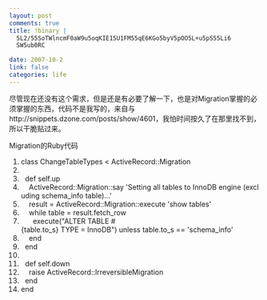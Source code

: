 ```yaml
--- 
layout: post
comments: true
title: !binary |
  5L2/55SoTWlncmF0aW9u5oqKIE15U1FM55qE6KGo5byV5pOO5L+u5pS55Li6
  SW5ub0RC

date: 2007-10-2
link: false
categories: life
---
```

<p>尽管现在还没有这个需求，但是还是有必要了解一下，也是对Migration掌握的必须掌握的东西，代码不是我写的，来自与http://snippets.dzone.com/posts/show/4601，我怕时间按久了在那里找不到，所以干脆贴过来。</p>
<div class="codeText">
<div class="codeHead">Migration的Ruby代码</div>
<ol start="1" class="dp-rb">
    <li class="alt"><span><span class="keyword">class</span><span>&nbsp;ChangeTableTypes&nbsp;&lt;&nbsp;ActiveRecord::Migration&nbsp;&nbsp;</span></span></li>
    <li class=""><span>&nbsp;&nbsp;&nbsp;&nbsp;</span></li>
    <li class="alt"><span>&nbsp;&nbsp;<span class="keyword">def</span><span>&nbsp;</span><span class="keyword">self</span><span>.up&nbsp;&nbsp;</span></span></li>
    <li class=""><span>&nbsp;&nbsp;&nbsp;&nbsp;ActiveRecord::Migration:<span class="symbol">:say</span><span>&nbsp;</span><span class="string">'Setting&nbsp;all&nbsp;tables&nbsp;to&nbsp;InnoDB&nbsp;engine&nbsp;(excluding&nbsp;schema_info&nbsp;table)...'</span><span>&nbsp;&nbsp;</span></span></li>
    <li class="alt"><span>&nbsp;&nbsp;&nbsp;&nbsp;result&nbsp;=&nbsp;ActiveRecord::Migration:<span class="symbol">:execute</span><span>&nbsp;</span><span class="string">'show&nbsp;tables'</span><span>&nbsp;&nbsp;</span></span></li>
    <li class=""><span>&nbsp;&nbsp;&nbsp;&nbsp;<span class="keyword">while</span><span>&nbsp;table&nbsp;=&nbsp;result.fetch_row&nbsp;&nbsp;</span></span></li>
    <li class="alt"><span>&nbsp;&nbsp;&nbsp;&nbsp;&nbsp;&nbsp;execute(<span class="string">&quot;ALTER&nbsp;TABLE&nbsp;#{table.to_s}&nbsp;TYPE&nbsp;=&nbsp;InnoDB&quot;</span><span>)&nbsp;</span><span class="keyword">unless</span><span>&nbsp;table.to_s&nbsp;==&nbsp;</span><span class="string">'schema_info'</span><span>&nbsp;&nbsp;</span></span></li>
    <li class=""><span>&nbsp;&nbsp;&nbsp;&nbsp;<span class="keyword">end</span><span>&nbsp;&nbsp;</span></span></li>
    <li class="alt"><span>&nbsp;&nbsp;<span class="keyword">end</span><span>&nbsp;&nbsp;</span></span></li>
    <li class=""><span>&nbsp;&nbsp;</span></li>
    <li class="alt"><span>&nbsp;&nbsp;<span class="keyword">def</span><span>&nbsp;</span><span class="keyword">self</span><span>.down&nbsp;&nbsp;</span></span></li>
    <li class=""><span>&nbsp;&nbsp;&nbsp;&nbsp;<span class="keyword">raise</span><span>&nbsp;ActiveRecord::IrreversibleMigration&nbsp;&nbsp;</span></span></li>
    <li class="alt"><span>&nbsp;&nbsp;<span class="keyword">end</span><span>&nbsp;&nbsp;</span></span></li>
    <li class=""><span><span class="keyword">end</span><span>&nbsp;&nbsp;</span></span></li>
</ol>
</div>
